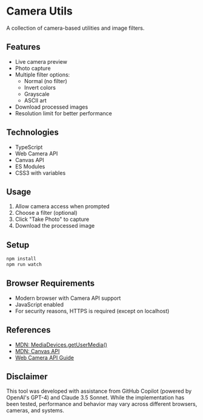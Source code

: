 # Camera Utils

A collection of camera-based utilities and image filters.

## Features

- Live camera preview
- Photo capture
- Multiple filter options:
  - Normal (no filter)
  - Invert colors
  - Grayscale
  - ASCII art
- Download processed images
- Resolution limit for better performance

## Technologies

- TypeScript
- Web Camera API
- Canvas API
- ES Modules
- CSS3 with variables

## Usage

1. Allow camera access when prompted
2. Choose a filter (optional)
3. Click "Take Photo" to capture
4. Download the processed image

## Setup

```bash
npm install
npm run watch
```

## Browser Requirements

- Modern browser with Camera API support
- JavaScript enabled
- For security reasons, HTTPS is required (except on localhost)

## References

- [MDN: MediaDevices.getUserMedia()](https://developer.mozilla.org/en-US/docs/Web/API/MediaDevices/getUserMedia)
- [MDN: Canvas API](https://developer.mozilla.org/en-US/docs/Web/API/Canvas_API)
- [Web Camera API Guide](https://web.dev/media-capturing-images/)

## Disclaimer

This tool was developed with assistance from GitHub Copilot (powered by OpenAI's GPT-4) and Claude 3.5 Sonnet. While the implementation has been tested, performance and behavior may vary across different browsers, cameras, and systems.

